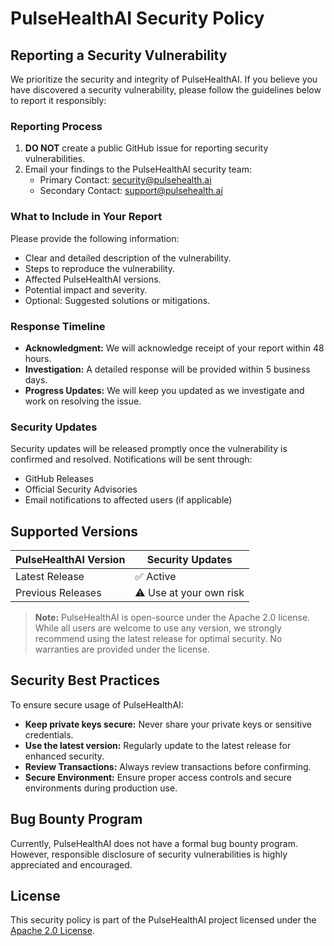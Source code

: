 # PulseHealthAI Security Policy

## Reporting a Security Vulnerability

We prioritize the security and integrity of PulseHealthAI. If you believe you have discovered a security vulnerability, please follow the guidelines below to report it responsibly:

### Reporting Process

1. **DO NOT** create a public GitHub issue for reporting security vulnerabilities.
2. Email your findings to the PulseHealthAI security team:
   - Primary Contact: security@pulsehealth.ai
   - Secondary Contact: support@pulsehealth.ai

### What to Include in Your Report

Please provide the following information:

- Clear and detailed description of the vulnerability.
- Steps to reproduce the vulnerability.
- Affected PulseHealthAI versions.
- Potential impact and severity.
- Optional: Suggested solutions or mitigations.

### Response Timeline

- **Acknowledgment:** We will acknowledge receipt of your report within 48 hours.
- **Investigation:** A detailed response will be provided within 5 business days.
- **Progress Updates:** We will keep you updated as we investigate and work on resolving the issue.

### Security Updates

Security updates will be released promptly once the vulnerability is confirmed and resolved. Notifications will be sent through:

- GitHub Releases
- Official Security Advisories
- Email notifications to affected users (if applicable)

## Supported Versions

| PulseHealthAI Version | Security Updates |
| -------------------- | ---------------- |
| Latest Release       | ✅ Active        |
| Previous Releases    | ⚠️ Use at your own risk |

> **Note:** PulseHealthAI is open-source under the Apache 2.0 license. While all users are welcome to use any version, we strongly recommend using the latest release for optimal security. No warranties are provided under the license.

## Security Best Practices

To ensure secure usage of PulseHealthAI:

- **Keep private keys secure:** Never share your private keys or sensitive credentials.
- **Use the latest version:** Regularly update to the latest release for enhanced security.
- **Review Transactions:** Always review transactions before confirming.
- **Secure Environment:** Ensure proper access controls and secure environments during production use.

## Bug Bounty Program

Currently, PulseHealthAI does not have a formal bug bounty program. However, responsible disclosure of security vulnerabilities is highly appreciated and encouraged.

## License

This security policy is part of the PulseHealthAI project licensed under the [Apache 2.0 License](LICENSE).
